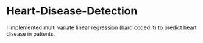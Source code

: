 # Heart-Disease-Detection
I implemented multi variate linear regression (hard coded it) to predict heart disease in patients.
